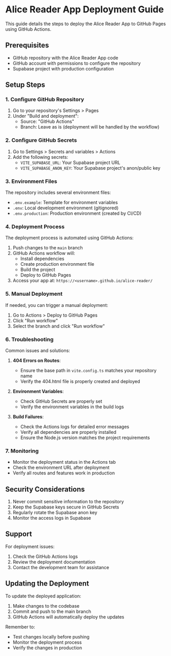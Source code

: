 # Alice Reader App Deployment Guide

This guide details the steps to deploy the Alice Reader App to GitHub Pages using GitHub Actions.

## Prerequisites

- GitHub repository with the Alice Reader App code
- GitHub account with permissions to configure the repository
- Supabase project with production configuration

## Setup Steps

### 1. Configure GitHub Repository

1. Go to your repository's Settings > Pages
2. Under "Build and deployment":
   - Source: "GitHub Actions"
   - Branch: Leave as is (deployment will be handled by the workflow)

### 2. Configure GitHub Secrets

1. Go to Settings > Secrets and variables > Actions
2. Add the following secrets:
   - `VITE_SUPABASE_URL`: Your Supabase project URL
   - `VITE_SUPABASE_ANON_KEY`: Your Supabase project's anon/public key

### 3. Environment Files

The repository includes several environment files:
- `.env.example`: Template for environment variables
- `.env`: Local development environment (gitignored)
- `.env.production`: Production environment (created by CI/CD)

### 4. Deployment Process

The deployment process is automated using GitHub Actions:

1. Push changes to the `main` branch
2. GitHub Actions workflow will:
   - Install dependencies
   - Create production environment file
   - Build the project
   - Deploy to GitHub Pages
3. Access your app at: `https://<username>.github.io/alice-reader/`

### 5. Manual Deployment

If needed, you can trigger a manual deployment:

1. Go to Actions > Deploy to GitHub Pages
2. Click "Run workflow"
3. Select the branch and click "Run workflow"

### 6. Troubleshooting

Common issues and solutions:

1. **404 Errors on Routes**:
   - Ensure the base path in `vite.config.ts` matches your repository name
   - Verify the 404.html file is properly created and deployed

2. **Environment Variables**:
   - Check GitHub Secrets are properly set
   - Verify the environment variables in the build logs

3. **Build Failures**:
   - Check the Actions logs for detailed error messages
   - Verify all dependencies are properly installed
   - Ensure the Node.js version matches the project requirements

### 7. Monitoring

- Monitor the deployment status in the Actions tab
- Check the environment URL after deployment
- Verify all routes and features work in production

## Security Considerations

1. Never commit sensitive information to the repository
2. Keep the Supabase keys secure in GitHub Secrets
3. Regularly rotate the Supabase anon key
4. Monitor the access logs in Supabase

## Support

For deployment issues:
1. Check the GitHub Actions logs
2. Review the deployment documentation
3. Contact the development team for assistance

## Updating the Deployment

To update the deployed application:
1. Make changes to the codebase
2. Commit and push to the main branch
3. GitHub Actions will automatically deploy the updates

Remember to:
- Test changes locally before pushing
- Monitor the deployment process
- Verify the changes in production 